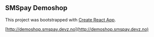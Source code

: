 ## SMSpay Demoshop

This project was bootstrapped with [Create React App](https://github.com/facebookincubator/create-react-app).

[http://demoshop.smspay.devz.no](http://demoshop.smspay.devz.no)

